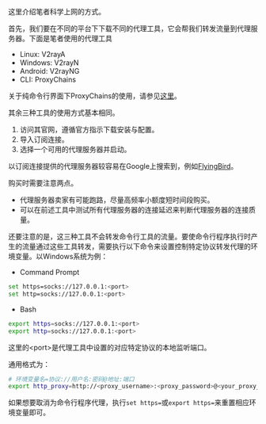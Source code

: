 这里介绍笔者科学上网的方式。

首先，我们要在不同的平台下下载不同的代理工具，它会帮我们转发流量到代理服务器。下面是笔者使用的代理工具

* Linux: V2rayA
* Windows: V2rayN
* Android: V2rayNG
* CLI: ProxyChains

关于纯命令行界面下ProxyChains的使用，请参见[这里](../深度学习/动手实践/环境准备.md#科学上网)。

其余三种工具的使用方式基本相同。

1. 访问其官网，遵循官方指示下载安装与配置。
2. 导入订阅连接。
3. 选择一个可用的代理服务器并启动。

以订阅连接提供的代理服务器较容易在Google上搜索到，例如[FlyingBird](https://flyingbird.cc)。

购买时需要注意两点。

* 代理服务器卖家有可能跑路，尽量高频率小额度短时间段购买。
* 可以在前述工具中测试所有代理服务器的连接延迟来判断代理服务器的连接质量。

还要注意的是，这三种工具不会转发命令行工具的流量。要使命令行程序执行时产生的流量通过这些工具转发，需要执行以下命令来设置控制特定协议转发代理的环境变量。以Windows系统为例：

* Command Prompt

```bash
set https=socks://127.0.0.1:<port>
set http=socks://127.0.0.1:<port>
```

* Bash

```bash
export https=socks://127.0.0.1:<port>
export http=socks://127.0.0.1:<port>
```

这里的\<port\>是代理工具中设置的对应特定协议的本地监听端口。

通用格式为：

```bash
# 环境变量名=协议://用户名:密码@地址:端口
export http_proxy=http://<proxy_username>:<proxy_password>@<your_proxy_server>:<your_proxy_port>
```

如果想要取消为命令行程序代理，执行`set https=`或`export https=`来重置相应环境变量即可。